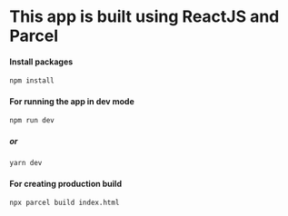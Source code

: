 # This app is built using ReactJS and Parcel


#### Install packages 

```sh
npm install
```

#### For running the app in dev mode

```sh
npm run dev
```

##### or

```sh
yarn dev
```

#### For creating production build
```sh
npx parcel build index.html 
```
